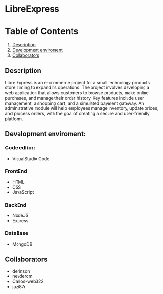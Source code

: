 # LibreExpress
# Table of Contents
1. [Description](#description)
2. [Development enviroment](#development-enviroment)
3. [Collaborators](#Collaborators)
## Description
Libre Express is an e-commerce project for a small technology products store aiming to expand its operations. The project involves developing a web application that allows customers to browse products, make online purchases, and manage their order history. Key features include user management, a shopping cart, and a simulated payment gateway. An administrative module will help employees manage inventory, update prices, and process orders, with the goal of creating a secure and user-friendly platform.
## Development enviroment:
### Code editor:
- VisualStudio Code
### FrontEnd
- HTML
- CSS
- JavaScript
### BackEnd
- NodeJS
- Express
### DataBase
- MongoDB
## Collaborators
- derinson
- neydercm
- Carlos-web322
- jazi87r

